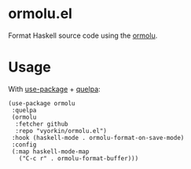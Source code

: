 # ormolu.el

Format Haskell source code using the [ormolu](https://github.com/tweag/ormolu).

# Usage

With [use-package](https://github.com/jwiegley/use-package/) + [quelpa](https://framagit.org/steckerhalter/quelpa):

```elisp
(use-package ormolu
 :quelpa
 (ormolu
  :fetcher github
  :repo "vyorkin/ormolu.el")
 :hook (haskell-mode . ormolu-format-on-save-mode)
 :config
 (:map haskell-mode-map
   ("C-c r" . ormolu-format-buffer)))
```
